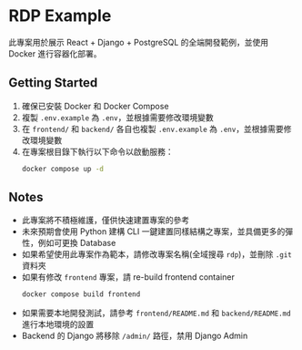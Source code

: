 # RDP Example
此專案用於展示 React + Django + PostgreSQL 的全端開發範例，並使用 Docker 進行容器化部署。


## Getting Started
1. 確保已安裝 Docker 和 Docker Compose
2. 複製 `.env.example` 為 `.env`，並根據需要修改環境變數
3. 在 `frontend/` 和 `backend/` 各自也複製 `.env.example` 為 `.env`，並根據需要修改環境變數
4. 在專案根目錄下執行以下命令以啟動服務：
    ```bash
    docker compose up -d
    ```


## Notes
- 此專案將不積極維護，僅供快速建置專案的參考
- 未來預期會使用 Python 建構 CLI 一鍵建置同樣結構之專案，並具備更多的彈性，例如可更換 Database
- 如果希望使用此專案作為範本，請修改專案名稱(全域搜尋 `rdp`)，並刪除 `.git` 資料夾
- 如果有修改 `frontend` 專案，請 re-build frontend container
    ```bash
    docker compose build frontend
    ```
- 如果需要本地開發測試，請參考 `frontend/README.md` 和 `backend/README.md` 進行本地環境的設置
- Backend 的 Django 將移除 `/admin/` 路徑，禁用 Django Admin
